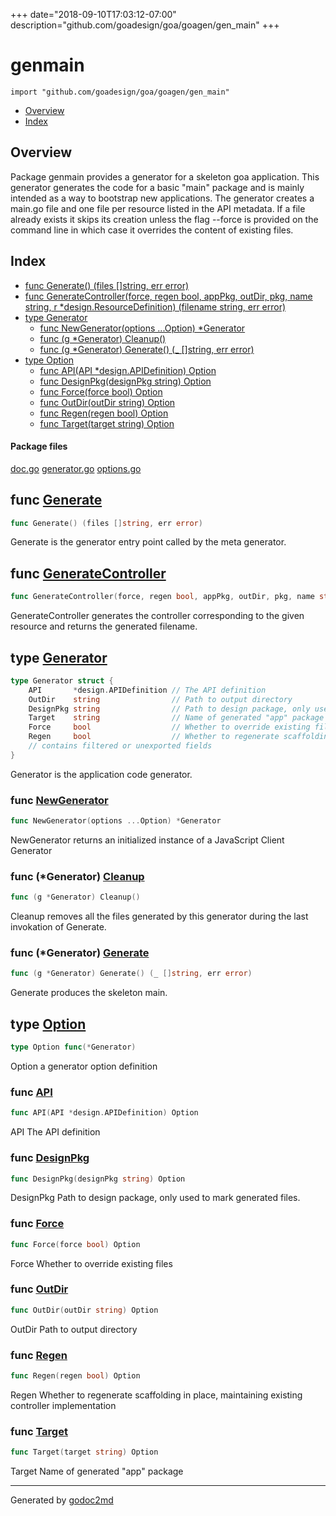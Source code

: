 +++
date="2018-09-10T17:03:12-07:00"
description="github.com/goadesign/goa/goagen/gen_main"
+++


# genmain
`import "github.com/goadesign/goa/goagen/gen_main"`

* [Overview](#pkg-overview)
* [Index](#pkg-index)

## <a name="pkg-overview">Overview</a>
Package genmain provides a generator for a skeleton goa application.
This generator generates the code for a basic "main" package and is mainly intended as a way to
bootstrap new applications.
The generator creates a main.go file and one file per resource listed in the API metadata.
If a file already exists it skips its creation unless the flag --force is provided on the command
line in which case it overrides the content of existing files.




## <a name="pkg-index">Index</a>
* [func Generate() (files []string, err error)](#Generate)
* [func GenerateController(force, regen bool, appPkg, outDir, pkg, name string, r *design.ResourceDefinition) (filename string, err error)](#GenerateController)
* [type Generator](#Generator)
  * [func NewGenerator(options ...Option) *Generator](#NewGenerator)
  * [func (g *Generator) Cleanup()](#Generator.Cleanup)
  * [func (g *Generator) Generate() (_ []string, err error)](#Generator.Generate)
* [type Option](#Option)
  * [func API(API *design.APIDefinition) Option](#API)
  * [func DesignPkg(designPkg string) Option](#DesignPkg)
  * [func Force(force bool) Option](#Force)
  * [func OutDir(outDir string) Option](#OutDir)
  * [func Regen(regen bool) Option](#Regen)
  * [func Target(target string) Option](#Target)


#### <a name="pkg-files">Package files</a>
[doc.go](/src/github.com/goadesign/goa/goagen/gen_main/doc.go) [generator.go](/src/github.com/goadesign/goa/goagen/gen_main/generator.go) [options.go](/src/github.com/goadesign/goa/goagen/gen_main/options.go) 





## <a name="Generate">func</a> [Generate](/src/target/generator.go?s=1174:1217#L46)
``` go
func Generate() (files []string, err error)
```
Generate is the generator entry point called by the meta generator.



## <a name="GenerateController">func</a> [GenerateController](/src/target/generator.go?s=3249:3384#L121)
``` go
func GenerateController(force, regen bool, appPkg, outDir, pkg, name string, r *design.ResourceDefinition) (filename string, err error)
```
GenerateController generates the controller corresponding to the given
resource and returns the generated filename.




## <a name="Generator">type</a> [Generator](/src/target/generator.go?s=556:1101#L35)
``` go
type Generator struct {
    API       *design.APIDefinition // The API definition
    OutDir    string                // Path to output directory
    DesignPkg string                // Path to design package, only used to mark generated files.
    Target    string                // Name of generated "app" package
    Force     bool                  // Whether to override existing files
    Regen     bool                  // Whether to regenerate scaffolding in place, maintaining controller implementation
    // contains filtered or unexported fields
}

```
Generator is the application code generator.







### <a name="NewGenerator">func</a> [NewGenerator](/src/target/generator.go?s=364:411#L24)
``` go
func NewGenerator(options ...Option) *Generator
```
NewGenerator returns an initialized instance of a JavaScript Client Generator





### <a name="Generator.Cleanup">func</a> (\*Generator) [Cleanup](/src/target/generator.go?s=6635:6664#L259)
``` go
func (g *Generator) Cleanup()
```
Cleanup removes all the files generated by this generator during the last invokation of Generate.




### <a name="Generator.Generate">func</a> (\*Generator) [Generate](/src/target/generator.go?s=5470:5524#L208)
``` go
func (g *Generator) Generate() (_ []string, err error)
```
Generate produces the skeleton main.




## <a name="Option">type</a> [Option](/src/target/options.go?s=98:126#L6)
``` go
type Option func(*Generator)
```
Option a generator option definition







### <a name="API">func</a> [API](/src/target/options.go?s=153:195#L9)
``` go
func API(API *design.APIDefinition) Option
```
API The API definition


### <a name="DesignPkg">func</a> [DesignPkg](/src/target/options.go?s=443:482#L23)
``` go
func DesignPkg(designPkg string) Option
```
DesignPkg Path to design package, only used to mark generated files.


### <a name="Force">func</a> [Force](/src/target/options.go?s=721:750#L37)
``` go
func Force(force bool) Option
```
Force Whether to override existing files


### <a name="OutDir">func</a> [OutDir](/src/target/options.go?s=281:314#L16)
``` go
func OutDir(outDir string) Option
```
OutDir Path to output directory


### <a name="Regen">func</a> [Regen](/src/target/options.go?s=905:934#L44)
``` go
func Regen(regen bool) Option
```
Regen Whether to regenerate scaffolding in place, maintaining existing controller implementation


### <a name="Target">func</a> [Target](/src/target/options.go?s=587:620#L30)
``` go
func Target(target string) Option
```
Target Name of generated "app" package









- - -
Generated by [godoc2md](https://godoc.org/github.com/davecheney/godoc2md)
